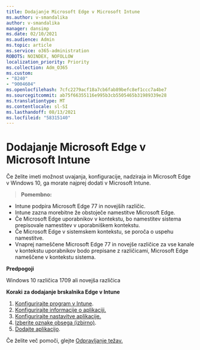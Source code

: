 ```yaml
---
title: Dodajanje Microsoft Edge v Microsoft Intune
ms.author: v-smandalika
author: v-smandalika
manager: dansimp
ms.date: 02/10/2021
ms.audience: Admin
ms.topic: article
ms.service: o365-administration
ROBOTS: NOINDEX, NOFOLLOW
localization_priority: Priority
ms.collection: Adm_O365
ms.custom:
- "8240"
- "9004604"
ms.openlocfilehash: 7cfc2279acf18a7cb6fab89befc8ef1ccc7a4be7
ms.sourcegitcommit: ab75f66355116e995b3cb5505465b31989339e28
ms.translationtype: MT
ms.contentlocale: sl-SI
ms.lasthandoff: 08/13/2021
ms.locfileid: "58315140"
---
```

# <a name="add-microsoft-edge-to-microsoft-intune"></a>Dodajanje Microsoft Edge v Microsoft Intune

Če želite imeti možnost uvajanja, konfiguracije, nadziraja in Microsoft Edge v Windows 10, ga morate najprej dodati v Microsoft Intune.

> **Pomembno:**
- Intune podpira Microsoft Edge 77 in novejših različic.
- Intune zazna morebitne že obstoječe namestitve Microsoft Edge.
- Če Microsoft Edge uporabnikov v kontekstu, bo namestitev sistema prepisovale namestitev v uporabniškem kontekstu.
- Če Microsoft Edge v sistemskem kontekstu, se poroča o uspehu namestitve.
- Vnaprej nameščene Microsoft Edge 77 in novejše različice za vse kanale v kontekstu uporabnikov bodo prepisane z različicami, Microsoft Edge nameščene v kontekstu sistema.

**Predpogoji**

Windows 10 različica 1709 ali novejša različica

**Koraki za dodajanje brskalnika Edge v Intune**

1. [Konfigurirajte program v Intune](https://docs.microsoft.com/mem/intune/apps/apps-windows-edge).
2. [Konfigurirajte informacije o aplikaciji.](https://docs.microsoft.com/mem/intune/apps/apps-windows-edge)
3. [Konfigurirajte nastavitve aplikacije.](https://docs.microsoft.com/mem/intune/apps/apps-windows-edge)
4. [Izberite oznake obsega (izbirno)](https://docs.microsoft.com/mem/intune/apps/apps-windows-edge).
5. [Dodajte aplikacijo](https://docs.microsoft.com/mem/intune/apps/apps-windows-edge).

Če želite več pomoči, glejte [Odpravljanje težav.](https://docs.microsoft.com/mem/intune/apps/apps-windows-edge)




